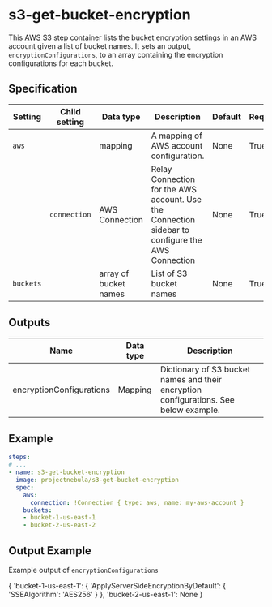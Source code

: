 # s3-get-bucket-encryption

This [AWS S3](https://aws.amazon.com/s3/) step container lists the bucket encryption 
settings in an AWS account given a list of bucket names. It sets an output, `encryptionConfigurations`, 
to an array containing the encryption configurations for each bucket.

## Specification

| Setting | Child setting | Data type | Description | Default | Required |
|---------|---------------|-----------|-------------|---------|----------|
| `aws` || mapping | A mapping of AWS account configuration. | None | True |
|| `connection` | AWS Connection | Relay Connection for the AWS account. Use the Connection sidebar to configure the AWS Connection | None | True |
| `buckets` || array of bucket names | List of S3 bucket names | None | True | 

## Outputs

| Name | Data type | Description |
|------|-----------|-------------|
| encryptionConfigurations | Mapping | Dictionary of S3 bucket names and their encryption configurations. See below example.|

## Example

```yaml
steps:
# ...
- name: s3-get-bucket-encryption
  image: projectnebula/s3-get-bucket-encryption
  spec:
    aws:
      connection: !Connection { type: aws, name: my-aws-account } 
    buckets:
    - bucket-1-us-east-1
    - bucket-2-us-east-2
```

## Output Example
Example output of `encryptionConfigurations`

{
   'bucket-1-us-east-1':
      {
         'ApplyServerSideEncryptionByDefault': 
            {
               'SSEAlgorithm': 'AES256'
            }
      },
   'bucket-2-us-east-1': None
}
